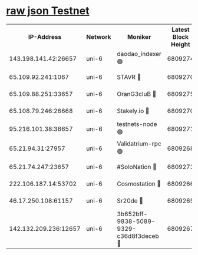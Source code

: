 [raw json Testnet](https://rpc-check.junot.stavr.tech/junot/rpc-junot-result.json)
=


<table><tr><th>IP-Address</th><th>Network</th><th>Moniker</th><th>Latest Block Height</th><th>Earliest Block Height</th><th>Catching Up</th><th>Tx Index</th><th>Voting Power</th><th>Scan Time</th></tr><tr><td>143.198.141.42:26657</td><td>uni-6</td><td>daodao_indexer 🟢</td><td>6809274</td><td>1</td><td>False</td><td>off</td><td>0</td><td>2024-01-07T05:04:55.527035613UTC</td></tr><tr><td>65.109.92.241:1067</td><td>uni-6</td><td>STAVR 🔴</td><td>6809270</td><td>1138541</td><td>False</td><td>on</td><td>6042</td><td>2024-01-07T05:04:45.377997378UTC</td></tr><tr><td>65.109.88.251:33657</td><td>uni-6</td><td>OranG3cluB 🔴</td><td>6809275</td><td>1138541</td><td>False</td><td>on</td><td>11</td><td>2024-01-07T05:05:00.009761313UTC</td></tr><tr><td>65.108.79.246:26668</td><td>uni-6</td><td>Stakely.io 🔴</td><td>6809270</td><td>1570872</td><td>False</td><td>on</td><td>1358933</td><td>2024-01-07T05:04:45.702231654UTC</td></tr><tr><td>95.216.101.38:36657</td><td>uni-6</td><td>testnets-node 🟢</td><td>6809271</td><td>1615130</td><td>False</td><td>on</td><td>0</td><td>2024-01-07T05:04:48.179357530UTC</td></tr><tr><td>65.21.94.31:27957</td><td>uni-6</td><td>Validatrium-rpc 🟢</td><td>6809268</td><td>2943363</td><td>False</td><td>on</td><td>0</td><td>2024-01-07T05:04:40.774483050UTC</td></tr><tr><td>65.21.74.247:23657</td><td>uni-6</td><td>#SoloNation 🔴</td><td>6809273</td><td>5208001</td><td>False</td><td>on</td><td>112</td><td>2024-01-07T05:04:54.613342388UTC</td></tr><tr><td>222.106.187.14:53702</td><td>uni-6</td><td>Cosmostation 🔴</td><td>6809266</td><td>5344501</td><td>False</td><td>on</td><td>110003</td><td>2024-01-07T05:04:38.334734931UTC</td></tr><tr><td>46.17.250.108:61157</td><td>uni-6</td><td>Sr20de 🔴</td><td>6809265</td><td>6419777</td><td>False</td><td>on</td><td>28</td><td>2024-01-07T05:04:32.543910218UTC</td></tr><tr><td>142.132.209.236:12657</td><td>uni-6</td><td>3b652bff-9838-5089-9329-c36d8f3deceb 🔴</td><td>6809267</td><td>6791280</td><td>False</td><td>on</td><td>157563</td><td>2024-01-07T05:04:36.974758205UTC</td></tr></table>